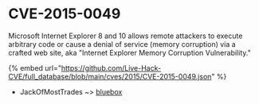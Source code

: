 # CVE-2015-0049

Microsoft Internet Explorer 8 and 10 allows remote attackers to execute arbitrary code or cause a denial of service (memory corruption) via a crafted web site, aka "Internet Explorer Memory Corruption Vulnerability."

{% embed url="https://github.com/Live-Hack-CVE/full_database/blob/main/cves/2015/CVE-2015-0049.json" %}


* JackOfMostTrades ~> [bluebox](https://www.alice-snow.ru/2015/database/cve-2015-0049/bluebox-jackofmosttrades)